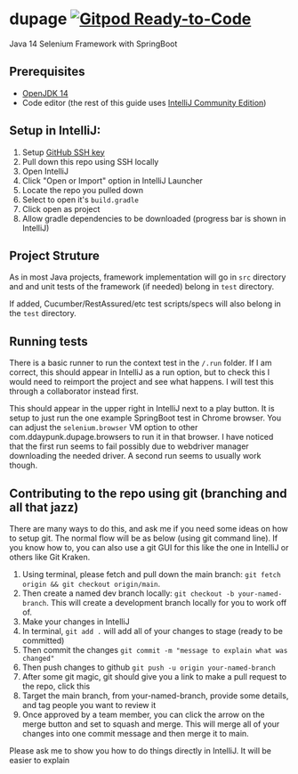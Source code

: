 # dupage [![Gitpod Ready-to-Code](https://img.shields.io/badge/Gitpod-Ready--to--Code-blue?logo=gitpod)](https://gitpod.io/#https://github.com/ddaypunk06/dupage) 
Java 14 Selenium Framework with SpringBoot

## Prerequisites
- [OpenJDK 14](https://adoptopenjdk.net/?variant=openjdk14&jvmVariant=hotspot)
- Code editor (the rest of this guide uses [IntelliJ Community Edition](https://www.jetbrains.com/idea/download/#section=mac))

## Setup in IntelliJ:
1. Setup [GitHub SSH key](https://help.github.com/en/github/authenticating-to-github/connecting-to-github-with-ssh)
2. Pull down this repo using SSH locally
3. Open IntelliJ
4. Click "Open or Import" option in IntelliJ Launcher
5. Locate the repo you pulled down
6. Select to open it's `build.gradle`
7. Click open as project
8. Allow gradle dependencies to be downloaded (progress bar is shown in IntelliJ)

## Project Struture
As in most Java projects, framework implementation will go in `src` directory and and unit tests of the framework (if needed) belong in `test` directory.

If added, Cucumber/RestAssured/etc test scripts/specs will also belong in the `test` directory.

## Running tests
There is a basic runner to run the context test in the `/.run` folder. If I am correct, this should appear in IntelliJ as a run option, but to check this I would need to reimport the project and see what happens. I will test this through a collaborator instead first.

This should appear in the upper right in IntelliJ next to a play button. It is setup to just run the one example SpringBoot test in Chrome browser. You can adjust the `selenium.browser` VM option to other com.ddaypunk.dupage.browsers to run it in that browser. I have noticed that the first run seems to fail possibly due to webdriver manager downloading the needed driver. A second run seems to usually work though.

## Contributing to the repo using git (branching and all that jazz)
There are many ways to do this, and ask me if you need some ideas on how to setup git. The normal flow will be as below (using git command line). If you know how to, you can also use a git GUI for this like the one in IntelliJ or others like Git Kraken.

1. Using terminal, please fetch and pull down the main branch: `git fetch origin && git checkout origin/main`.
2. Then create a named dev branch locally: `git checkout -b your-named-branch`. This will create a development branch locally for you to work off of.
3. Make your changes in IntelliJ
4. In terminal, `git add .` will add all of your changes to stage (ready to be committed)
5. Then commit the changes `git commit -m "message to explain what was changed"`
6. Then push changes to github `git push -u origin your-named-branch`
7. After some git magic, git should give you a link to make a pull request to the repo, click this
8. Target the main branch, from your-named-branch, provide some details, and tag people you want to review it
9. Once approved by a team member, you can click the arrow on the merge button and set to squash and merge. This will merge all of your changes into one commit message and then merge it to main.

Please ask me to show you how to do things directly in IntelliJ. It will be easier to explain
